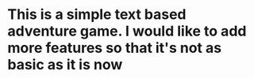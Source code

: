 # This is a simple text based adventure game. I would like to add more features so that it's not as basic as it is now

